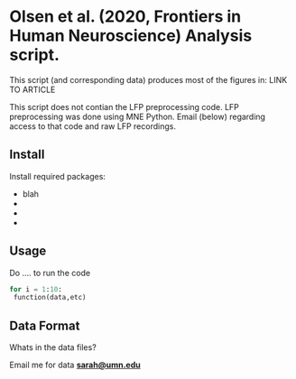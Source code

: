 # Olsen et al. (2020, Frontiers in Human Neuroscience) Analysis script.

This script (and corresponding data) produces most of the figures in: LINK TO ARTICLE

This script does not contian the LFP preprocessing code. LFP preprocessing was done using MNE Python. Email (below) regarding access to that code and raw LFP recordings. 

## Install

Install required packages:
- blah
-
-
-

## Usage

 Do .... to run the code
 
 ```python
 for i = 1:10:
  function(data,etc)
 ```
 
 ## Data Format
 
 Whats in the data files?

Email me for data **sarah@umn.edu**
